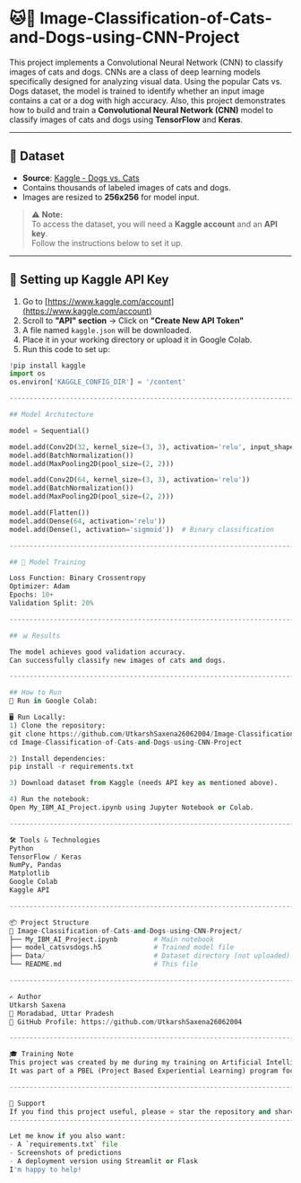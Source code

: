 #  🐱🐶 Image-Classification-of-Cats-and-Dogs-using-CNN-Project
This project implements a Convolutional Neural Network (CNN) to classify images of cats and dogs. CNNs are a class of deep learning models specifically designed for analyzing visual data. Using the popular Cats vs. Dogs dataset, the model is trained to identify whether an input image contains a cat or a dog with high accuracy.
Also, this project demonstrates how to build and train a **Convolutional Neural Network (CNN)** model to classify images of cats and dogs using **TensorFlow** and **Keras**.

-------------------------------------------------------------------------------------------------------------------------------------------------------------------

## 📁 Dataset
- **Source**: [Kaggle - Dogs vs. Cats](https://www.kaggle.com/competitions/dogs-vs-cats/data)
- Contains thousands of labeled images of cats and dogs.
- Images are resized to **256x256** for model input.

> ⚠️ **Note:**  
> To access the dataset, you will need a **Kaggle account** and an **API key**.  
> Follow the instructions below to set it up.

-------------------------------------------------------------------------------------------------------------------------------------------------------------------

## 🔐 Setting up Kaggle API Key

1. Go to [https://www.kaggle.com/account](https://www.kaggle.com/account)
2. Scroll to **"API" section** → Click on **"Create New API Token"**
3. A file named `kaggle.json` will be downloaded.
4. Place it in your working directory or upload it in Google Colab.
5. Run this code to set up:

```python
!pip install kaggle
import os
os.environ['KAGGLE_CONFIG_DIR'] = '/content'

-------------------------------------------------------------------------------------------------------------------------------------------------------------------

## Model Architecture

model = Sequential()

model.add(Conv2D(32, kernel_size=(3, 3), activation='relu', input_shape=(256, 256, 3)))
model.add(BatchNormalization())
model.add(MaxPooling2D(pool_size=(2, 2)))

model.add(Conv2D(64, kernel_size=(3, 3), activation='relu'))
model.add(BatchNormalization())
model.add(MaxPooling2D(pool_size=(2, 2)))

model.add(Flatten())
model.add(Dense(64, activation='relu'))
model.add(Dense(1, activation='sigmoid'))  # Binary classification

-------------------------------------------------------------------------------------------------------------------------------------------------------------------

## 🧪 Model Training

Loss Function: Binary Crossentropy
Optimizer: Adam
Epochs: 10+
Validation Split: 20%

-------------------------------------------------------------------------------------------------------------------------------------------------------------------

## 📊 Results

The model achieves good validation accuracy.
Can successfully classify new images of cats and dogs.

-------------------------------------------------------------------------------------------------------------------------------------------------------------------

## How to Run
🔗 Run in Google Colab:

🖥️ Run Locally:
1) Clone the repository:
git clone https://github.com/UtkarshSaxena26062004/Image-Classification-of-Cats-and-Dogs-using-CNN-Project
cd Image-Classification-of-Cats-and-Dogs-using-CNN-Project

2) Install dependencies:
pip install -r requirements.txt

3) Download dataset from Kaggle (needs API key as mentioned above).

4) Run the notebook:
Open My_IBM_AI_Project.ipynb using Jupyter Notebook or Colab.

-------------------------------------------------------------------------------------------------------------------------------------------------------------------

🛠️ Tools & Technologies
Python
TensorFlow / Keras
NumPy, Pandas
Matplotlib
Google Colab
Kaggle API

-------------------------------------------------------------------------------------------------------------------------------------------------------------------

📦 Project Structure
📁 Image-Classification-of-Cats-and-Dogs-using-CNN-Project/
├── My_IBM_AI_Project.ipynb         # Main notebook
├── model_catsvsdogs.h5             # Trained model file
├── Data/                           # Dataset directory (not uploaded)
└── README.md                       # This file

-------------------------------------------------------------------------------------------------------------------------------------------------------------------

✍️ Author
Utkarsh Saxena
📍 Moradabad, Uttar Pradesh
🔗 GitHub Profile: https://github.com/UtkarshSaxena26062004

-------------------------------------------------------------------------------------------------------------------------------------------------------------------

🎓 Training Note
This project was created by me during my training on Artificial Intelligence (AI) conducted by IBM.
It was part of a PBEL (Project Based Experiential Learning) program focused on hands-on learning through real-world projects.

-------------------------------------------------------------------------------------------------------------------------------------------------------------------

🌟 Support
If you find this project useful, please ⭐ star the repository and share it!
------------------------------------------------------------------------------------------------------------------------------------------------------------------

Let me know if you also want:
- A `requirements.txt` file
- Screenshots of predictions
- A deployment version using Streamlit or Flask
I'm happy to help!
